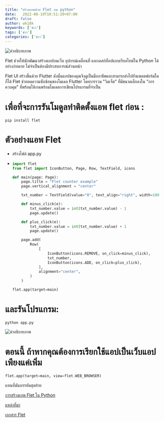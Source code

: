 ```yaml
---
title: "สร้างแอพด้วย Flet บน python"
date:   2022-08-19T10:51:20+07:00
draft: false
author: wk18k
keywords: ['ข่าว']
tags: ['ข่าว']
categories: ['ข่าว']
---
```


![คำอธิบายภาพ](https://res.cloudinary.com/practicaldev/image/fetch/s--QAE4blWR--/c_limit%2Cf_auto%2Cfl_progressive%2Cq_auto%2Cw_880/https://dev-to-uploads.s3.amazonaws.com/uploads/articles/h5uu2qi3vbynif18tpxu.png)

Flet ช่วยให้นักพัฒนาสร้างแอปบนเว็บ อุปกรณ์เคลื่อนที่ และเดสก์ท็อปแบบเรียลไทม์ใน Python ได้อย่างง่ายดาย ไม่จำเป็นต้องมีประสบการณ์ส่วนหน้า

Flet UI สร้างขึ้นด้วย Flutter ดังนั้นแอปของคุณจึงดูเป็นมืออาชีพและสามารถส่งไปยังแพลตฟอร์มใดก็ได้ Flet ช่วยลดความซับซ้อนของโมเดล Flutter โดยการรวม "วิดเจ็ต" ที่มีขนาดเล็กลงใน "การควบคุม" ที่พร้อมใช้งานพร้อมโมเดลการเขียนโปรแกรมที่จำเป็น



# เพื่อที่จะการรันโมดูลทำติดตั้งแอพ flet ก่อน :

```shell
pip install flet
```

# ตัวอย่างแอพ Flet

- สร้างไฟล์ app.py
- ```python
  import flet
  from flet import IconButton, Page, Row, TextField, icons
  
  def main(page: Page):
      page.title = "Flet counter example"
      page.vertical_alignment = "center"
  
      txt_number = TextField(value="0", text_align="right", width=100)
  
      def minus_click(e):
          txt_number.value = int(txt_number.value) - 1
          page.update()
  
      def plus_click(e):
          txt_number.value = int(txt_number.value) + 1
          page.update()
  
      page.add(
          Row(
              [
                  IconButton(icons.REMOVE, on_click=minus_click),
                  txt_number,
                  IconButton(icons.ADD, on_click=plus_click),
              ],
              alignment="center",
          )
      )
  
  flet.app(target=main)
  ```

# และรันโปรแกรม:

```shell
python app.py
```

![คำอธิบายภาพ](https://res.cloudinary.com/practicaldev/image/fetch/s--DEA-_ZIM--/c_limit%2Cf_auto%2Cfl_progressive%2Cq_auto%2Cw_880/https://dev-to-uploads.s3.amazonaws.com/uploads/articles/tiwafqyrmwzfr72tyybe.png)

# ตอนนี้ ถ้าหากคุณต้องการเรียกใช้แอปเป็นเว็บแอป เพียงแค่เพิ่ม

```python
flet.app(target=main, view=flet.WEB_BROWSER)
```

แทนที่มันบรรทัดสุดท้าย

[การสร้างแอพ Flet ใน Python](https://flet.dev/docs/getting-started/python/)

[แหล่งที่มา](https://github.com/flet-dev/flet)

[เอกสาร Flet](https://flet.dev/docs/)